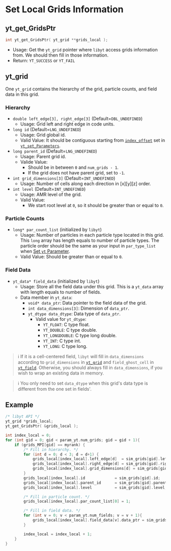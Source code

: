 # Set Local Grids Information
## yt\_get\_GridsPtr
```cpp
int yt_get_GridsPtr( yt_grid **grids_local );
```
- Usage: Get the `yt_grid` pointer where `libyt` access grids information from. We should then fill in those information.
- Return: `YT_SUCCESS` or `YT_FAIL`

## yt\_grid
One `yt_grid` contains the hierarchy of the grid, particle counts, and field data in this grid.
### Hierarchy
- `double left_edge[3], right_edge[3]` (Default=`DBL_UNDEFINED`)
  - Usage: Grid left and right edge in code units.
- `long id` (Default=`LNG_UNDEFINED`)
  - Usage: Grid global id.
  - Valid Value: It should be contiguous starting from [`index_offset`](./SetYTParameter.md#ytparamyt) set in [`yt_set_Parameters`](./SetYTParameter.md#ytsetparameters).
- `long parent_id` (Default=`LNG_UNDEFINED`)
  - Usage: Parent grid id.
  - Valide Value:
    - Should be in between `0` and `num_grids - 1`.
    - If the grid does not have parent grid, set to `-1`.
- `int grid_dimensions[3]` (Default=`INT_UNDEFINED`)
  - Usage: Number of cells along each direction in [x][y][z] order.
- `int level` (Default=`INT_UNDEFINED`)
  - Usage: AMR level of the grid.
  - Valid Value:
    - We start root level at `0`, so it should be greater than or equal to `0`.

### Particle Counts
- `long* par_count_list` (initialized by `libyt`)
  - Usage: Number of particles in each particle type located in this grid. This `long` array has length equals to number of particle types. The particle order should be the same as your input in `par_type_list` when [Set `yt` Parameter](./SetYTParameter.md#yt_param_yt).
  - Valid Value: Should be greater than or equal to `0`.

### Field Data
- `yt_data* field_data` (initialized by `libyt`)
  - Usage: Store all the field data under this grid. This is a `yt_data` array with length equals to number of fields.
  - Data member in `yt_data`:
    - `void* data_ptr`: Data pointer to the field data of the grid.
    - `int data_dimensions[3]`: Dimension of `data_ptr`.
    - `yt_dtype data_dtype`: Data type of `data_ptr`.
      - Valid value for `yt_dtype`:
        - `YT_FLOAT`: C type float.
        - `YT_DOUBLE`: C type double.
        - `YT_LONGDOUBLE`: C type long double.
        - `YT_INT`: C type int.
        - `YT_LONG`: C type long.

> :information_source: If it is a cell-centered field, `libyt` will fill in `data_dimensions` according to `grid_dimensions` in [`yt_grid`](#yt_grid) and `field_ghost_cell` in [`yt_field`](./SetFieldsInformation.md#yt_field).
> Otherwise, you should always fill in `data_dimensions`, if you wish to wrap an existing data in memory.

> :information_source: You only need to set `data_dtype` when this grid's data type is different from the one set in fields'.

## Example

```cpp
/* libyt API */
yt_grid *grids_local;
yt_get_GridsPtr( &grids_local );

int index_local = 0;
for (int gid = 0; gid < param_yt.num_grids; gid = gid + 1){
    if (grids_MPI[gid] == myrank) {
        /* Fill in hierarchy. */
        for (int d = 0; d < 3; d = d+1) {
            grids_local[index_local].left_edge[d]  = sim_grids[gid].left_edge[d];
            grids_local[index_local].right_edge[d] = sim_grids[gid].right_edge[d];
            grids_local[index_local].grid_dimensions[d] = sim_grids[gid].grid_dimensions[d];
        }
        grids_local[index_local].id             = sim_grids[gid].id;
        grids_local[index_local].parent_id      = sim_grids[gid].parent_id;
        grids_local[index_local].level          = sim_grids[gid].level;

        /* Fill in particle count. */
        grids_local[index_local].par_count_list[0] = 1;

        /* Fill in field data. */
        for (int v = 0; v < param_yt.num_fields; v = v + 1){
            grids_local[index_local].field_data[v].data_ptr = sim_grids[gid].field_data[v].data_ptr;
        }

        index_local = index_local + 1;
    }
}
```
